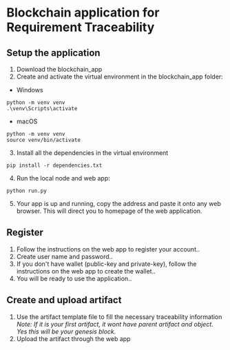 # Blockchain application for Requirement Traceability

## Setup the application
1. Download the blockchain_app
2. Create and activate the virtual environment in the blockchain_app folder:
  - Windows
```
python -m venv venv
.\venv\Scripts\activate
```
  - macOS
```
python -m venv venv
source venv/bin/activate
```
3. Install all the dependencies in the virtual environment
```
pip install -r dependencies.txt
```
4. Run the local node and web app:
```
python run.py
```
5. Your app is up and running, copy the address and paste it onto any web browser. This will direct you to homepage of the web application.

## Register
1. Follow the instructions on the web app to register your account..
2. Create user name and password..
3. If you don't have wallet (public-key and private-key), follow the instructions on the web app to create the wallet..
4. You will be ready to use the application..

## Create and upload artifact
1. Use the artifact template file to fill the necessary traceability information
   _Note: If it is your first artifact, it wont have parent artifact and object. Yes this will be your genesis block._
3. Upload the artifact through the web app
